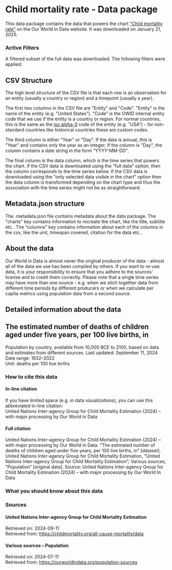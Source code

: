 # Child mortality rate - Data package

This data package contains the data that powers the chart ["Child mortality rate"](https://ourworldindata.org/grapher/child-mortality-igme?v=1&csvType=full&useColumnShortNames=false) on the Our World in Data website. It was downloaded on January 21, 2025.

### Active Filters

A filtered subset of the full data was downloaded. The following filters were applied:

## CSV Structure

The high level structure of the CSV file is that each row is an observation for an entity (usually a country or region) and a timepoint (usually a year).

The first two columns in the CSV file are "Entity" and "Code". "Entity" is the name of the entity (e.g. "United States"). "Code" is the OWID internal entity code that we use if the entity is a country or region. For normal countries, this is the same as the [iso alpha-3](https://en.wikipedia.org/wiki/ISO_3166-1_alpha-3) code of the entity (e.g. "USA") - for non-standard countries like historical countries these are custom codes.

The third column is either "Year" or "Day". If the data is annual, this is "Year" and contains only the year as an integer. If the column is "Day", the column contains a date string in the form "YYYY-MM-DD".

The final column is the data column, which is the time series that powers the chart. If the CSV data is downloaded using the "full data" option, then the column corresponds to the time series below. If the CSV data is downloaded using the "only selected data visible in the chart" option then the data column is transformed depending on the chart type and thus the association with the time series might not be as straightforward.

## Metadata.json structure

The .metadata.json file contains metadata about the data package. The "charts" key contains information to recreate the chart, like the title, subtitle etc.. The "columns" key contains information about each of the columns in the csv, like the unit, timespan covered, citation for the data etc..

## About the data

Our World in Data is almost never the original producer of the data - almost all of the data we use has been compiled by others. If you want to re-use data, it is your responsibility to ensure that you adhere to the sources' license and to credit them correctly. Please note that a single time series may have more than one source - e.g. when we stich together data from different time periods by different producers or when we calculate per capita metrics using population data from a second source.

## Detailed information about the data


## The estimated number of deaths of children aged under five years, per 100 live births, in
Population by country, available from 10,000 BCE to 2100, based on data and estimates from different sources.
Last updated: September 11, 2024  
Date range: 1932–2022  
Unit: deaths per 100 live births  


### How to cite this data

#### In-line citation
If you have limited space (e.g. in data visualizations), you can use this abbreviated in-line citation:  
United Nations Inter-agency Group for Child Mortality Estimation (2024) – with major processing by Our World in Data

#### Full citation
United Nations Inter-agency Group for Child Mortality Estimation (2024) – with major processing by Our World in Data. “The estimated number of deaths of children aged under five years, per 100 live births, in” [dataset]. United Nations Inter-agency Group for Child Mortality Estimation, “United Nations Inter-agency Group for Child Mortality Estimation”; Various sources, “Population” [original data].
Source: United Nations Inter-agency Group for Child Mortality Estimation (2024) – with major processing by Our World In Data

### What you should know about this data

### Sources

#### United Nations Inter-agency Group for Child Mortality Estimation
Retrieved on: 2024-09-11  
Retrieved from: https://childmortality.org/all-cause-mortality/data  

#### Various sources – Population
Retrieved on: 2024-07-11  
Retrieved from: https://ourworldindata.org/population-sources  


    
